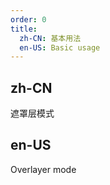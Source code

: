 ```yaml
---
order: 0
title:
  zh-CN: 基本用法
  en-US: Basic usage
---
```


## zh-CN

遮罩层模式

## en-US

Overlayer mode


